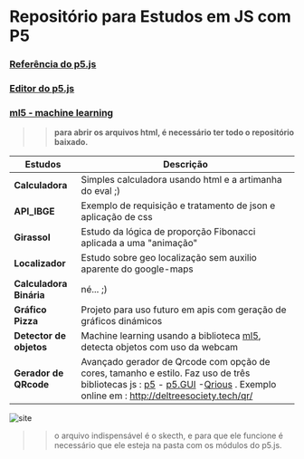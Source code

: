 # Repositório para Estudos em JS com P5 
### [Referência do p5.js](https://p5js.org/get-started/)
### [Editor do p5.js](https://editor.p5js.org/)
### [ml5 - machine learning](https://ml5js.org/)
>> **para abrir os arquivos html, é necessário ter todo o repositório baixado.** 

|Estudos|Descrição|
--------------|--------------
**Calculadora**|Simples calculadora usando html e a artimanha do eval ;)
**API_IBGE**|Exemplo de requisição e tratamento de json e aplicação de css
**Girassol**|Estudo da lógica de proporção Fibonacci aplicada a uma "animação"
**Localizador**|Estudo sobre geo localização sem auxilio aparente do google-maps
**Calculadora Binária**| né... ;)
**Gráfico Pizza**| Projeto para uso futuro em apis com geração de gráficos dinámicos 
**Detector de objetos**| Machine learning usando a biblioteca [ml5](https://ml5js.org/), detecta objetos com uso da webcam
**Gerador de QRcode**|Avançado gerador de Qrcode com opção de cores, tamanho e estilo. Faz uso de três bibliotecas js : [p5](https://p5js.org/get-started/) - [p5.GUI](https://github.com/bitcraftlab/p5.gui) -[Qrious](https://github.com/neocotic/qrious) .  Exemplo online em : http://deltreesociety.tech/qr/



![site](https://p5js.org/assets/img/p5js.svg)
>> o arquivo indispensável é o skecth, e  para que ele funcione é necessário que ele esteja  na pasta com os módulos do p5.js.

